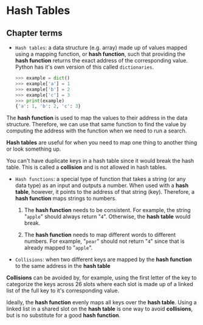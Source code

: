 # Hash Tables

## Chapter terms

* `Hash tables`: a data structure (e.g. array) made up of values mapped using a mapping function, or **hash function**, such that providing the **hash function** returns the exact address of the corresponding value. Python has it's own version of this called `dictionaries`.

  ```python
  >>> example = dict()
  >>> example['a'] = 1
  >>> example['b'] = 2
  >>> example['c'] = 3
  >>> print(example)
  {'a': 1, 'b': 2, 'c': 3}
  ```

The **hash function** is used to map the values to their address in the data structure. Therefore, we can use that same function to find the value by computing the address with the function when we need to run a search.

**Hash tables** are useful for when you need to map one thing to another thing or look something up.

You can't have duplicate keys in a hash table since it would break the hash table. This is called a **collision** and is not allowed in hash tables.

* `Hash functions`: a special type of function that takes a string (or any data type) as an input and outputs a number. When used with a **hash table**, however, it points to the address of that string (key). Therefore, a **hash function** maps strings to numbers.

  1. The **hash function** needs to be consistent. For example, the string "`apple`" should always return "`4`". Otherwise, the **hash table** would break.

  2. The **hash function** needs to map different words to different numbers. For example, "`pear`" should not return "`4`" since that is already mapped to "`apple`".

* `Collisions`: when two different keys are mapped by the **hash function** to the same address in the **hash table**

**Collisions** can be avoided by, for example, using the first letter of the key to categorize the keys across 26 slots where each slot is made up of a linked list of the full key to it's corresponding value.

Ideally, the **hash function** evenly maps all keys over the **hash table**. Using a linked list in a shared slot on the **hash table** is one way to avoid **collisions**, but is no substitute for a good **hash function**.
